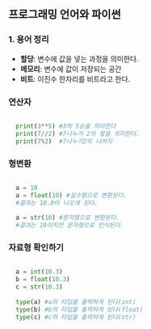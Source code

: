 ## 프로그래밍 언어와 파이썬

### 1. 용어 정리
- <b>할당</b>: 변수에 값을 넣는 과정을 의미한다.  
- <b>메모리</b>: 변수에 값이 저장되는 공간  
- <b>비트</b>: 이진수 한자리를 비트라고 한다.  


### 연산자
```python

  print(3**5) #3의 5승을 의미한다
  print(7//2) #7나누기 2의 몫을 의미한다.
  print(7%2)  #7나누기2의 나머지
```

### 형변환
```python

  a = 10
  a = float(10) #실수형으로 변환된다.
  #결과는 10.0이 나오게 된다.
  
  a = str(10) #문자형으로 변환된다.
  #결과는 10이지만 문자형으로 인식된다.
```

### 자료형 확인하기
```python

  a = int(10.3)
  b = float(10.3)
  c = str(10.3)
  
  type(a) #a의 타입을 출력하게 된다(int)
  type(b) #b의 타입을 출력하게 된다(float)
  type(c) #c의 타입을 출력하게 된다(str)
```



